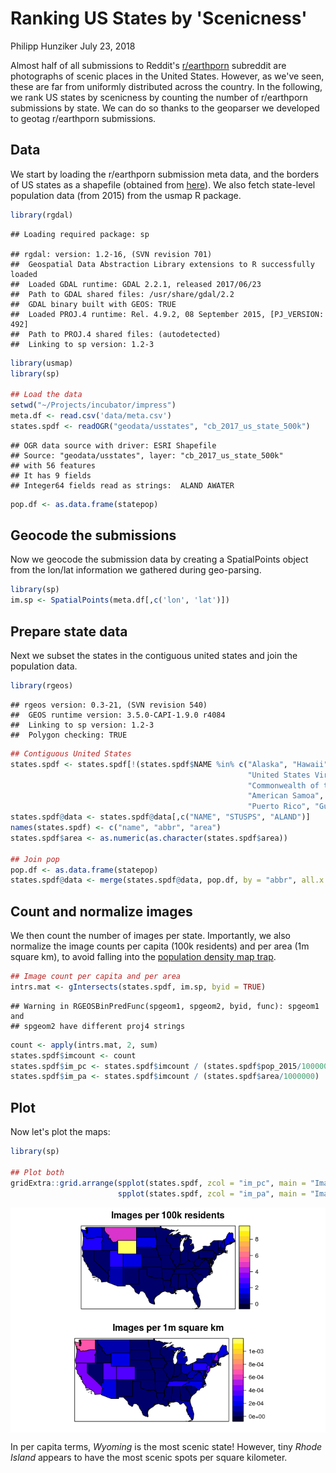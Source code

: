 Ranking US States by 'Scenicness'
================
Philipp Hunziker
July 23, 2018

Almost half of all submissions to Reddit's [r/earthporn](http://www.reddit.com/r/earthporn) subreddit are photographs of scenic places in the United States. However, as we've seen, these are far from uniformly distributed across the country. In the following, we rank US states by scenicness by counting the number of r/earthporn submissions by state. We can do so thanks to the geoparser we developed to geotag r/earthporn submissions.

Data
----

We start by loading the r/earthporn submission meta data, and the borders of US states as a shapefile (obtained from [here](https://www.census.gov/geo/maps-data/data/cbf/cbf_state.html)). We also fetch state-level population data (from 2015) from the usmap R package.

``` r
library(rgdal)
```

    ## Loading required package: sp

    ## rgdal: version: 1.2-16, (SVN revision 701)
    ##  Geospatial Data Abstraction Library extensions to R successfully loaded
    ##  Loaded GDAL runtime: GDAL 2.2.1, released 2017/06/23
    ##  Path to GDAL shared files: /usr/share/gdal/2.2
    ##  GDAL binary built with GEOS: TRUE 
    ##  Loaded PROJ.4 runtime: Rel. 4.9.2, 08 September 2015, [PJ_VERSION: 492]
    ##  Path to PROJ.4 shared files: (autodetected)
    ##  Linking to sp version: 1.2-3

``` r
library(usmap)
library(sp)

## Load the data
setwd("~/Projects/incubator/impress")
meta.df <- read.csv('data/meta.csv')
states.spdf <- readOGR("geodata/usstates", "cb_2017_us_state_500k")
```

    ## OGR data source with driver: ESRI Shapefile 
    ## Source: "geodata/usstates", layer: "cb_2017_us_state_500k"
    ## with 56 features
    ## It has 9 fields
    ## Integer64 fields read as strings:  ALAND AWATER

``` r
pop.df <- as.data.frame(statepop)
```

Geocode the submissions
-----------------------

Now we geocode the submission data by creating a SpatialPoints object from the lon/lat information we gathered during geo-parsing.

``` r
library(sp)
im.sp <- SpatialPoints(meta.df[,c('lon', 'lat')])
```

Prepare state data
------------------

Next we subset the states in the contiguous united states and join the population data.

``` r
library(rgeos)
```

    ## rgeos version: 0.3-21, (SVN revision 540)
    ##  GEOS runtime version: 3.5.0-CAPI-1.9.0 r4084 
    ##  Linking to sp version: 1.2-3 
    ##  Polygon checking: TRUE

``` r
## Contiguous United States
states.spdf <- states.spdf[!(states.spdf$NAME %in% c("Alaska", "Hawaii", 
                                                     "United States Virgin Islands", 
                                                     "Commonwealth of the Northern Mariana Islands", 
                                                     "American Samoa", 
                                                     "Puerto Rico", "Guam")),]
states.spdf@data <- states.spdf@data[,c("NAME", "STUSPS", "ALAND")]
names(states.spdf) <- c("name", "abbr", "area")
states.spdf$area <- as.numeric(as.character(states.spdf$area))

## Join pop
pop.df <- as.data.frame(statepop)
states.spdf@data <- merge(states.spdf@data, pop.df, by = "abbr", all.x = TRUE, all.y = FALSE, sort = FALSE)
```

Count and normalize images
--------------------------

We then count the number of images per state. Importantly, we also normalize the image counts per capita (100k residents) and per area (1m square km), to avoid falling into the [population density map trap](https://xkcd.com/1138/).

``` r
## Image count per capita and per area
intrs.mat <- gIntersects(states.spdf, im.sp, byid = TRUE)
```

    ## Warning in RGEOSBinPredFunc(spgeom1, spgeom2, byid, func): spgeom1 and
    ## spgeom2 have different proj4 strings

``` r
count <- apply(intrs.mat, 2, sum)
states.spdf$imcount <- count
states.spdf$im_pc <- states.spdf$imcount / (states.spdf$pop_2015/100000)
states.spdf$im_pa <- states.spdf$imcount / (states.spdf$area/1000000)
```

Plot
----

Now let's plot the maps:

``` r
library(sp)

## Plot both
gridExtra::grid.arrange(spplot(states.spdf, zcol = "im_pc", main = "Images per 100k residents"), 
                        spplot(states.spdf, zcol = "im_pa", main = "Images per 1m square km"))
```

<img src="us_scenicness_files/figure-markdown_github/plot-1.png" style="display: block; margin: auto;" />

In per capita terms, *Wyoming* is the most scenic state! However, tiny *Rhode Island* appears to have the most scenic spots per square kilometer.
